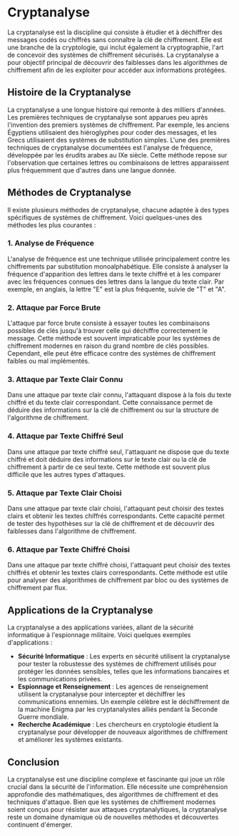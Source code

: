 # Cryptanalyse

La cryptanalyse est la discipline qui consiste à étudier et à déchiffrer des messages codés ou chiffrés sans connaître la clé de chiffrement. Elle est une branche de la cryptologie, qui inclut également la cryptographie, l'art de concevoir des systèmes de chiffrement sécurisés. La cryptanalyse a pour objectif principal de découvrir des faiblesses dans les algorithmes de chiffrement afin de les exploiter pour accéder aux informations protégées.

## Histoire de la Cryptanalyse

La cryptanalyse a une longue histoire qui remonte à des milliers d'années. Les premières techniques de cryptanalyse sont apparues peu après l'invention des premiers systèmes de chiffrement. Par exemple, les anciens Égyptiens utilisaient des hiéroglyphes pour coder des messages, et les Grecs utilisaient des systèmes de substitution simples. L'une des premières techniques de cryptanalyse documentées est l'analyse de fréquence, développée par les érudits arabes au IXe siècle. Cette méthode repose sur l'observation que certaines lettres ou combinaisons de lettres apparaissent plus fréquemment que d'autres dans une langue donnée.

## Méthodes de Cryptanalyse

Il existe plusieurs méthodes de cryptanalyse, chacune adaptée à des types spécifiques de systèmes de chiffrement. Voici quelques-unes des méthodes les plus courantes :

### 1. **Analyse de Fréquence**

L'analyse de fréquence est une technique utilisée principalement contre les chiffrements par substitution monoalphabétique. Elle consiste à analyser la fréquence d'apparition des lettres dans le texte chiffré et à les comparer avec les fréquences connues des lettres dans la langue du texte clair. Par exemple, en anglais, la lettre "E" est la plus fréquente, suivie de "T" et "A".

### 2. **Attaque par Force Brute**

L'attaque par force brute consiste à essayer toutes les combinaisons possibles de clés jusqu'à trouver celle qui déchiffre correctement le message. Cette méthode est souvent impraticable pour les systèmes de chiffrement modernes en raison du grand nombre de clés possibles. Cependant, elle peut être efficace contre des systèmes de chiffrement faibles ou mal implémentés.

### 3. **Attaque par Texte Clair Connu**

Dans une attaque par texte clair connu, l'attaquant dispose à la fois du texte chiffré et du texte clair correspondant. Cette connaissance permet de déduire des informations sur la clé de chiffrement ou sur la structure de l'algorithme de chiffrement.

### 4. **Attaque par Texte Chiffré Seul**

Dans une attaque par texte chiffré seul, l'attaquant ne dispose que du texte chiffré et doit déduire des informations sur le texte clair ou la clé de chiffrement à partir de ce seul texte. Cette méthode est souvent plus difficile que les autres types d'attaques.

### 5. **Attaque par Texte Clair Choisi**

Dans une attaque par texte clair choisi, l'attaquant peut choisir des textes clairs et obtenir les textes chiffrés correspondants. Cette capacité permet de tester des hypothèses sur la clé de chiffrement et de découvrir des faiblesses dans l'algorithme de chiffrement.

### 6. **Attaque par Texte Chiffré Choisi**

Dans une attaque par texte chiffré choisi, l'attaquant peut choisir des textes chiffrés et obtenir les textes clairs correspondants. Cette méthode est utile pour analyser des algorithmes de chiffrement par bloc ou des systèmes de chiffrement par flux.

## Applications de la Cryptanalyse

La cryptanalyse a des applications variées, allant de la sécurité informatique à l'espionnage militaire. Voici quelques exemples d'applications :

- **Sécurité Informatique** : Les experts en sécurité utilisent la cryptanalyse pour tester la robustesse des systèmes de chiffrement utilisés pour protéger les données sensibles, telles que les informations bancaires et les communications privées.
- **Espionnage et Renseignement** : Les agences de renseignement utilisent la cryptanalyse pour intercepter et déchiffrer les communications ennemies. Un exemple célèbre est le déchiffrement de la machine Enigma par les cryptanalystes alliés pendant la Seconde Guerre mondiale.
- **Recherche Académique** : Les chercheurs en cryptologie étudient la cryptanalyse pour développer de nouveaux algorithmes de chiffrement et améliorer les systèmes existants.

## Conclusion

La cryptanalyse est une discipline complexe et fascinante qui joue un rôle crucial dans la sécurité de l'information. Elle nécessite une compréhension approfondie des mathématiques, des algorithmes de chiffrement et des techniques d'attaque. Bien que les systèmes de chiffrement modernes soient conçus pour résister aux attaques cryptanalytiques, la cryptanalyse reste un domaine dynamique où de nouvelles méthodes et découvertes continuent d'émerger.